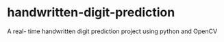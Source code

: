 # handwritten-digit-prediction
A real- time handwritten digit prediction project using python and OpenCV
